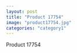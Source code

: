 ```yaml
---
layout: post
title: "Product 17754"
image: "product17754.jpg"
categories: "category1"
---
```

Product 17754
